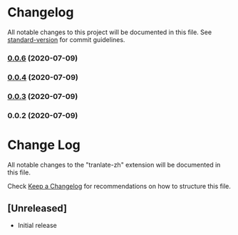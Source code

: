 # Changelog

All notable changes to this project will be documented in this file. See [standard-version](https://github.com/conventional-changelog/standard-version) for commit guidelines.

### [0.0.6](https://github.com/xueli233/translate/compare/v0.0.4...v0.0.6) (2020-07-09)



### [0.0.4](https://github.com/xueli233/translate/compare/v0.0.3...v0.0.4) (2020-07-09)



### [0.0.3](https://github.com/xueli233/translate/compare/v0.0.2...v0.0.3) (2020-07-09)



### 0.0.2 (2020-07-09)



# Change Log

All notable changes to the "tranlate-zh" extension will be documented in this file.

Check [Keep a Changelog](http://keepachangelog.com/) for recommendations on how to structure this file.

## [Unreleased]

- Initial release
